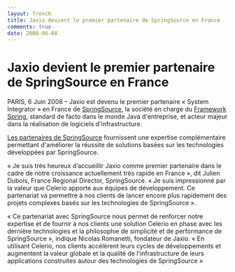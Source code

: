 ```yaml
---
layout: french
title: Jaxio devient le premier partenaire de SpringSource en France 
comments: true
date: 2008-06-08
---
```

# Jaxio devient le premier partenaire de SpringSource en France

PARIS, 6 Juin 2008 – Jaxio est devenu le premier partenaire 
« System Integrator » en France de <a href="http://www.springsource.com/">SpringSource</a>, la société 
en charge du <a href="http://www.springframework.org">Framework Spring</a>, 
standard de facto dans le monde Java d'entreprise, et acteur majeur 
dans la réalisation de logiciels d'infrastructure.

<a href="http://www.springsource.com/partners/systemintegrators/listing">Les partenaires de SpringSource</a> 
fournissent une expertise complémentaire permettant d'améliorer la réussite de solutions basées sur les 
technologies développées par SpringSource.

« Je suis très heureux d’accueillir Jaxio comme premier partenaire dans le cadre de notre croissance 
actuellement très rapide en France », dit Julien Dubois, France Regional Director, SpringSource.
« Je suis impressionné par la valeur que Celerio apporte aux équipes de développement. 
Ce partenariat va permettre à nos clients de lancer encore plus rapidement des projets complexes 
basés sur les technologies de SpringSource ».

« Ce partenariat avec SpringSource nous permet de renforcer notre expertise et de fournir 
à nos clients une solution Celerio en phase avec les dernière technologies et la philosophie de simplicité 
et de performance de SpringSource », indique Nicolas Romanetti, fondateur de Jaxio. 
« En utilisant Celerio, nos clients accélèrent leurs cycles de développements et augmentent la valeur globale 
et la qualité de l'infrastructure de leurs applications construites autour des technologies de SpringSource »
